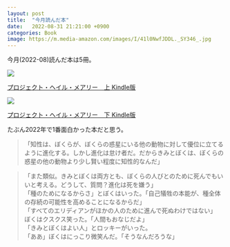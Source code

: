 ```yaml
---
layout: post
title:  "今月読んだ本"
date:   2022-08-31 21:21:00 +0900
categories: Book
image: https://m.media-amazon.com/images/I/41l0NwfJDDL._SY346_.jpg
---
```

今月(2022-08)読んだ本は5冊。<br>



<p><a href="https://www.amazon.co.jp/dp/B09NBZLC7J?&linkCode=li2&tag=peipeipe-22&linkId=cf122fd81af08de1cb54761c786202ef&language=ja_JP&ref_=as_li_ss_il" target="_blank" rel="nofollow"><img border="0" src="https://m.media-amazon.com/images/I/41l0NwfJDDL._SL300_.jpg" ></a><img src="https://ir-jp.amazon-adsystem.com/e/ir?t=peipeipe-22&language=ja_JP&l=li2&o=9&a=B09NBZLC7J" width="1" height="1" border="0" alt="" style="border:none !important; margin:0px !important;" /></p> <p><a href="https://www.amazon.co.jp/dp/B09NBZLC7J?&linkCode=li2&tag=peipeipe-22&linkId=cf122fd81af08de1cb54761c786202ef&language=ja_JP&ref_=as_li_ss_il" target="_blank" rel="nofollow">プロジェクト・ヘイル・メアリー　上 Kindle版</a></p>
<p><a href="https://www.amazon.co.jp/dp/B09NBZ4Z3S?&linkCode=li2&tag=peipeipe-22&linkId=8d3e03722521bed7609db4cff412e642&language=ja_JP&ref_=as_li_ss_il" target="_blank" rel="nofollow"><img border="0" src="https://m.media-amazon.com/images/I/412N17w45GL._SL300_.jpg" ></a><img src="https://ir-jp.amazon-adsystem.com/e/ir?t=peipeipe-22&language=ja_JP&l=li2&o=9&a=B09NBZ4Z3S" width="1" height="1" border="0" alt="" style="border:none !important; margin:0px !important;" /></p> <p><a href="https://www.amazon.co.jp/dp/B09NBZ4Z3S?&linkCode=li2&tag=peipeipe-22&linkId=8d3e03722521bed7609db4cff412e642&language=ja_JP&ref_=as_li_ss_il" target="_blank" rel="nofollow">プロジェクト・ヘイル・メアリー　下 Kindle版</a></p>


たぶん2022年で1番面白かった本だと思う。
<blockquote>
「知性は、ぼくらが、ぼくらの惑星にいる他の動物に対して優位に立てるように進化する。しかし進化は怠け者だ。だからきみとぼくは、ぼくらの惑星の他の動物より少し賢い程度に知性的なんだ」
</blockquote>

<blockquote>
「また類似。きみとぼくは両方とも、ぼくらの人びとのために死んでもいいと考える。どうして、質問？進化は死を嫌う」<br/>
「種のためになるからさ」とぼくはいった。「自己犠牲の本能が、種全体の存続の可能性を高めることになるからだ」<br/>
「すべてのエリディアンがほかの人のために進んで死ぬわけではない」<br/>
ぼくはクスクス笑った。「人間もおなじだよ」<br/>
「きみとぼくはよい人」とロッキーがいった。<br/>
「ああ」ぼくはにっこり微笑んだ。「そうなんだろうな」
</blockquote>